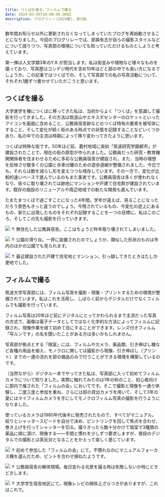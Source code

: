 ```yaml
---
title: つくばを撮る／フィルムで撮る
date: 2024-03-05T10:00:00.000Z
description: ブログリレー(2024春)、第1弾。
---
```

数年間お知らせ以外に更新されなくなってしまっていたブログを再始動させることになりました。今回のブログリレーでは、部員有志が自らの撮影スタイルなどについて語りつつ、写真部の環境についても知っていただけるものとしようと考えています。

第一弾は人文学類3年のY.K.が担当します。私は街並みや植物など様々なものを撮っており、写真歴はコンデジ時代を含め10年ほどと部の中でも長い方になるでしょうか。この記事ではつくばでの、そして写真部での私の写真活動について、それぞれ1題ずつ書かせていただこうと思います。

## つくばを撮る

大学進学を機につくばに移ってきた私は、当初からよく「つくば」を意識して撮影を行ってきました。その方法は筑波山やエキスポセンターのロケットといったアイコンを画面に含めること、公務員宿舎跡などのつくば特有の要素を被写体にすること、そして変化が続く街のある時点での状態を記録することなどいくつかあり、私の中での主流は時期によって移り変わってきたように思います。

つくばは特殊な街です。50年ほど前、農村地域に突如「筑波研究学園都市」が建設されたことで、現在の街の原型が作られました。公務員だった研究・教育機関関係者を住まわせるために多彩な公務員宿舎が建設され、また、当時の理想を反映させ数多くの公園と歩車分離のための遊歩道網が整備されました。今日でも、それらは数を減らし形を変えつつも残存しています。その一方で、変化が比較的速いペースで進んでいるのもまた事実です。公務員宿舎は多くが使われなくなり、徐々に取り壊されては跡地にマンションや戸建て住宅群が建設されています。既存の施設のリニューアルや周辺地域での新たな開発も進んでいます。

たまたまつくばで過ごすことになった4年間。学年が違えば、見ることになっただろう景色もきっと違うのでしょう。今残されているもの、今変化の途上にあるもの、新たに出現したものをそれぞれ記録することを一つの目標に、私はこのごろ、そしてこの先も撮影を行っていきます。

![](/img/2403_yk_1.png)
↑ 無住化した公務員宿舎。ここはちょうど昨年取り壊されてしまいました。

![](/img/2403_yk_2.jpg)
↑ 公園の滑り台。一斉に設置されたのでしょうか、類似した形状のものは市内のほかの公園でも見られます。

![](/img/2403_yk_3.jpg)
↑ 最近建設された戸建て住宅地とマンション。引っ越してきたときはたしか更地でした。

## フィルムで撮る

筑波大学写真部には、フィルム写真を撮影・現像・プリントするための環境が整備されています。私はこれを活用し、しばらく前からデジタルだけでなくフィルムでも撮影を行っています。

フィルム写真は20年ほど前にデジタルにとってかわられるまで主流だった写真の方式で、画像は電子データとしてではなく化学的な方法によってフィルムに記録され、現像作業を経て初めて目にすることができます。レンズ付きフィルム「写ルンです」の名を聞いたことがある方は多いかもしれません。

写真部が拠点とする「暗室」には、フィルムやカメラ、薬品類、引き伸ばし機など各種の用品を揃え、モノクロに関しては撮影から現像、引き伸ばし（プリント）までの一連の流れを部の備品のみで行うことができる環境を構築しているのです。

（当然ながら）デジタル一本でやってきた私は、写真部に入って初めてフィルムカメラについて知りました。実際に触れてみたのは1年の秋のこと、初心者向けに部内で催された「フィルムの会」においてです。そこで撮影と現像を一通り体験し、二度三度と参加を重ね、さらには部の貸出カメラを用いて、そして3年の夏にはマイフィルムカメラを手にしてモノクロフィルム写真の撮影を行うようになりました。

使っているカメラは1960年代後半に発売されたもので、すべてがマニュアル。絞りとシャッタースピードを自分で決め、ピントリングを回して焦点を合わせ、巻き上げを行ってシャッターを切る。撮りきったら数十分かけて暗室で3種類の薬品に順に漬け、現像する――手間と慣れを少しずつ要求しますが、普段のデジタルでの撮影とは真反対となることをかえって楽しく感じています。

![](/img/2403_yk_4.jpg)
↑ 初めて参加した「フィルムの会」にて。不慣れなのにマニュアルフォーカス機を選んだため、ピントを合わせ損ねたようです。

![](/img/2403_yk_5.jpg)
↑ 公務員宿舎の解体現場。毎日変わる光景を撮る時は失敗しないか特にどきどきします。

![](/img/2403_yk_6.jpg)
↑ 大学学生宿舎地区にて。現像レシピの関係上ざらつきがありますが、これはこれで。
